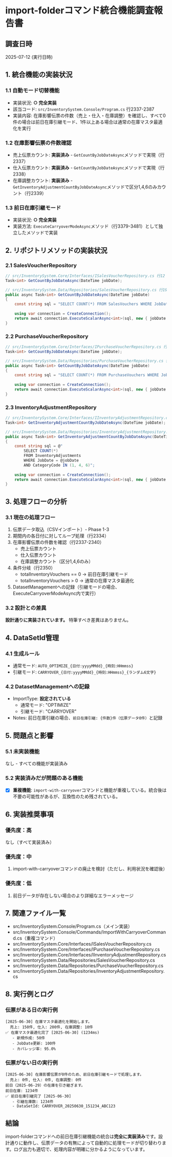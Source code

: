 # import-folderコマンド統合機能調査報告書

## 調査日時
2025-07-12 (実行日時)

## 1. 統合機能の実装状況

### 1.1 自動モード切替機能
- 実装状況: **○ 完全実装**
- 該当コード: `src/InventorySystem.Console/Program.cs` 行2337-2387
- 実装内容: 在庫影響伝票の件数（売上・仕入・在庫調整）を確認し、すべて0件の場合は前日在庫引継モード、1件以上ある場合は通常の在庫マスタ最適化を実行

### 1.2 在庫影響伝票の件数確認
- 売上伝票カウント: **実装済み** - `GetCountByJobDateAsync`メソッドで実現（行2337）
- 仕入伝票カウント: **実装済み** - `GetCountByJobDateAsync`メソッドで実現（行2338）
- 在庫調整カウント: **実装済み** - `GetInventoryAdjustmentCountByJobDateAsync`メソッドで区分1,4,6のみカウント（行2339）

### 1.3 前日在庫引継モード
- 実装状況: **○ 完全実装**
- 実装方法: `ExecuteCarryoverModeAsync`メソッド（行3379-3481）として独立したメソッドで実装

## 2. リポジトリメソッドの実装状況

### 2.1 SalesVoucherRepository
```csharp
// src/InventorySystem.Core/Interfaces/ISalesVoucherRepository.cs 行12
Task<int> GetCountByJobDateAsync(DateTime jobDate);

// src/InventorySystem.Data/Repositories/SalesVoucherRepository.cs 行192-198
public async Task<int> GetCountByJobDateAsync(DateTime jobDate)
{
    const string sql = "SELECT COUNT(*) FROM SalesVouchers WHERE JobDate = @jobDate";
    
    using var connection = CreateConnection();
    return await connection.ExecuteScalarAsync<int>(sql, new { jobDate });
}
```

### 2.2 PurchaseVoucherRepository
```csharp
// src/InventorySystem.Core/Interfaces/IPurchaseVoucherRepository.cs 行12
Task<int> GetCountByJobDateAsync(DateTime jobDate);

// src/InventorySystem.Data/Repositories/PurchaseVoucherRepository.cs 行190-196
public async Task<int> GetCountByJobDateAsync(DateTime jobDate)
{
    const string sql = "SELECT COUNT(*) FROM PurchaseVouchers WHERE JobDate = @jobDate";
    
    using var connection = CreateConnection();
    return await connection.ExecuteScalarAsync<int>(sql, new { jobDate });
}
```

### 2.3 InventoryAdjustmentRepository
```csharp
// src/InventorySystem.Core/Interfaces/IInventoryAdjustmentRepository.cs 行68
Task<int> GetInventoryAdjustmentCountByJobDateAsync(DateTime jobDate);

// src/InventorySystem.Data/Repositories/InventoryAdjustmentRepository.cs 行377-387
public async Task<int> GetInventoryAdjustmentCountByJobDateAsync(DateTime jobDate)
{
    const string sql = @"
        SELECT COUNT(*) 
        FROM InventoryAdjustments 
        WHERE JobDate = @jobDate 
        AND CategoryCode IN (1, 4, 6)";
    
    using var connection = CreateConnection();
    return await connection.ExecuteScalarAsync<int>(sql, new { jobDate });
}
```

## 3. 処理フローの分析

### 3.1 現在の処理フロー
1. 伝票データ取込（CSVインポート）- Phase 1-3
2. 期間内の各日付に対してループ処理（行2334）
3. 在庫影響伝票の件数を確認（行2337-2340）
   - 売上伝票カウント
   - 仕入伝票カウント
   - 在庫調整カウント（区分1,4,6のみ）
4. 条件分岐（行2350）
   - totalInventoryVouchers == 0 → 前日在庫引継モード
   - totalInventoryVouchers > 0 → 通常の在庫マスタ最適化
5. DatasetManagementへの記録（引継モードの場合、ExecuteCarryoverModeAsync内で実行）

### 3.2 設計との差異
**設計通りに実装されています。** 特筆すべき差異はありません。

## 4. DataSetId管理

### 4.1 生成ルール
- 通常モード: `AUTO_OPTIMIZE_{日付:yyyyMMdd}_{時刻:HHmmss}`
- 引継モード: `CARRYOVER_{日付:yyyyMMdd}_{時刻:HHmmss}_{ランダム6文字}`

### 4.2 DatasetManagementへの記録
- ImportType: **設定されている**
  - 通常モード: "OPTIMIZE"
  - 引継モード: "CARRYOVER"
- Notes: 前日在庫引継の場合、`前日在庫引継: {件数}件（伝票データ0件）`と記録

## 5. 問題点と影響

### 5.1 未実装機能
なし - すべての機能が実装済み

### 5.2 実装済みだが問題のある機能
- [x] **重複機能**: `import-with-carryover`コマンドと機能が重複している。統合後は不要の可能性があるが、互換性のため残されている。

## 6. 実装推奨事項

### 優先度：高
なし（すべて実装済み）

### 優先度：中
1. import-with-carryoverコマンドの廃止を検討（ただし、利用状況を確認後）

### 優先度：低
1. 前日データが存在しない場合のより詳細なエラーメッセージ

## 7. 関連ファイル一覧
- src/InventorySystem.Console/Program.cs（メイン実装）
- src/InventorySystem.Console/Commands/ImportWithCarryoverCommand.cs（重複コマンド）
- src/InventorySystem.Core/Interfaces/ISalesVoucherRepository.cs
- src/InventorySystem.Core/Interfaces/IPurchaseVoucherRepository.cs
- src/InventorySystem.Core/Interfaces/IInventoryAdjustmentRepository.cs
- src/InventorySystem.Data/Repositories/SalesVoucherRepository.cs
- src/InventorySystem.Data/Repositories/PurchaseVoucherRepository.cs
- src/InventorySystem.Data/Repositories/InventoryAdjustmentRepository.cs

## 8. 実行例とログ

### 伝票がある日の実行例
```
[2025-06-30] 在庫マスタ最適化を開始します。
  売上: 150件, 仕入: 200件, 在庫調整: 10件
✅ 在庫マスタ最適化完了 [2025-06-30] (1234ms)
   - 新規作成: 50件
   - JobDate更新: 100件
   - カバレッジ率: 95.0%
```

### 伝票がない日の実行例
```
[2025-06-30] 在庫影響伝票が0件のため、前日在庫引継モードで処理します。
  売上: 0件, 仕入: 0件, 在庫調整: 0件
前日（2025-06-29）の在庫を引き継ぎます。
前日在庫: 1234件
✅ 前日在庫引継完了 [2025-06-30]
   - 引継在庫数: 1234件
   - DataSetId: CARRYOVER_20250630_151234_ABC123
```

## 結論

import-folderコマンドへの前日在庫引継機能の統合は**完全に実装済み**です。設計通りに動作し、伝票データの有無によって自動的に処理モードが切り替わります。ログ出力も適切で、処理内容が明確に分かるようになっています。